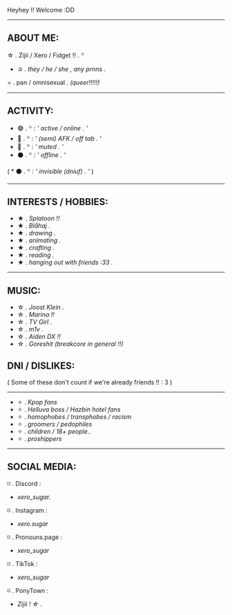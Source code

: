 Heyhey !! Welcome :DD

-----
ABOUT ME:
----------------------------
☆ . Zijii / Xero / Fidget !! . ꙳

* ✰ . _they / he / she , any prnns ._

⟡ . pan / omnisexual . _(queer!!!!!)_

----------

ACTIVITY:
----
* 🟢 . ꙳ : _' active / online . '_
* 🌙 . ꙳ : _' (semi) AFK / off tab . '_
* 🛑 . ꙳ : _' muted . '_
* ⚫ . ꙳ : _' offline . '_

( * ⚫ . ꙳ : _' invisible (dniuf) . '_ )

-----

INTERESTS / HOBBIES:
-----------
* ★ . _Splatoon !!_
* ★ . _Blåhaj ._
* ★ . _drawing ._
* ★ . _animating ._
* ★ . _crafting ._
* ★ . _reading ._
* ★ . _hanging out with friends :33 ._

---------

MUSIC:
---
* ☆ . _Joost Klein ._
* ☆ . _Marina !!_
* ☆ . _TV Girl ._
* ☆ . _m1v ._
* ☆ . _Aiden DX !!_
* ☆ . _Goreshit (breakcore in general !!)_

DNI / DISLIKES:
---

( Some of these don't count if we're already friends !! : 3 )

---

* ✧ . _Kpop fans_ 
* ✧ . _Helluva boss / Hazbin hotel fans_
* ✧ . _homophobes / transphobes / racism_
* ✧ . _groomers / pedophiles_
* ✧ . _children / 18+ people.._
* ✧ . _proshippers_

---

SOCIAL MEDIA:
--------
⌑ . Discord :

* _xero_sugar._

⌑ . Instagram :

* _xero.sugar_

⌑ . Pronouns.page :

* _xero_sugar_

⌑ . TikTok :

* _xero_sugar_

⌑ . PonyTown :
* _Zijii ! ☆ ._

